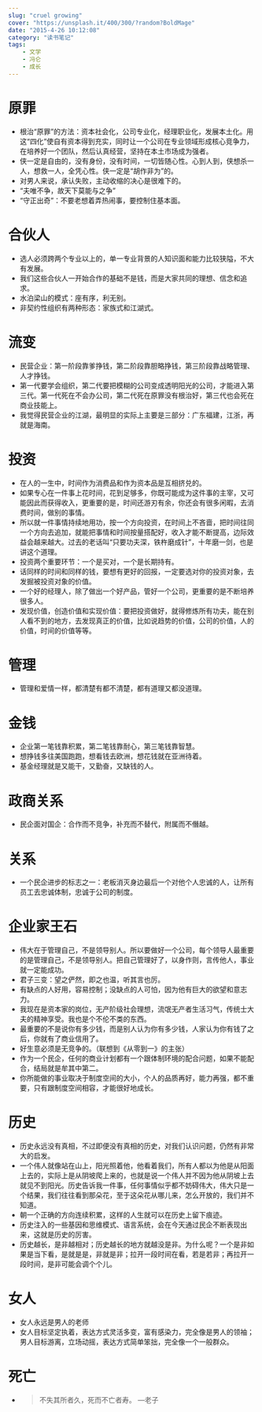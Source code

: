 ```yaml
---
slug: "cruel growing"
cover: "https://unsplash.it/400/300/?random?BoldMage"
date: "2015-4-26 10:12:08"
category: "读书笔记"
tags:
    - 文学
    - 冯仑
    - 成长
---
```

# 原罪

- 根治“原罪”的方法：资本社会化，公司专业化，经理职业化，发展本土化。用这“四化”使自有资本得到充实，同时让一个公司在专业领域形成核心竞争力，在培养好一个团队，然后认真经营，坚持在本土市场成为强者。
- 侠一定是自由的，没有身份，没有时间，一切皆随心性。心到人到，侠想杀一人，想救一人，全凭心性。侠一定是“胡作非为”的。
- 对男人来说，承认失败，主动收缩的决心是很难下的。
- “夫唯不争，故天下莫能与之争”
- “守正出奇”：不要老想着弄热闹事，要控制住基本面。

# 合伙人

- 选人必须跨两个专业以上的，单一专业背景的人知识面和能力比较狭隘，不大有发展。
- 我们这些合伙人一开始合作的基础不是钱，而是大家共同的理想、信念和追求。
- 水泊梁山的模式：座有序，利无别。
- 非契约性组织有两种形态：家族式和江湖式。

# 流变

- 民营企业：第一阶段靠爹挣钱，第二阶段靠胆略挣钱，第三阶段靠战略管理、人才挣钱。
- 第一代要学会组织，第二代要把模糊的公司变成透明阳光的公司，才能进入第三代。第一代死在不会办公司，第二代死在原罪没有根治好，第三代也会死在商业技能上。
- 我觉得民营企业的江湖，最明显的实际上主要是三部分：广东福建，江浙，再就是海南。

# 投资

- 在人的一生中，时间作为消费品和作为资本品是互相挤兑的。
- 如果专心在一件事上花时间，花到足够多，你既可能成为这件事的主宰，又可能因此而获得收入，更重要的是，时间还游刃有余，你还会有很多闲暇，去消费时间，做别的事情。
- 所以就一件事情持续地用功，按一个方向投资，在时间上不吝啬，把时间往同一个方向去追加，就能把事情和时间按量搭配好，收入才能不断提高，边际效益会越来越大。过去的老话叫“只要功夫深，铁杵磨成针”，十年磨一剑，也是讲这个道理。
- 投资两个重要环节：一个是买对，一个是长期持有。
- 话同样的时间和同样的钱，要想有更好的回报，一定要选对你的投资对象，去发掘被投资对象的价值。
- 一个好的经理人，除了做出一个好产品，管好一个公司，更重要的是不断培养很多人。
- 发现价值，创造价值和实现价值：要把投资做好，就得修炼所有功夫，能在别人看不到的地方，去发现真正的价值，比如说趋势的价值，公司的价值，人的价值，时间的价值等等。

# 管理

- 管理和爱情一样，都清楚有都不清楚，都有道理又都没道理。



# 金钱

- 企业第一笔钱靠积累，第二笔钱靠耐心，第三笔钱靠智慧。
- 想挣钱多往美国跑跑，想看钱去欧洲，想花钱就在亚洲待着。
- 基金经理就是又能干，又勤奋，又缺钱的人。

# 政商关系

- 民企面对国企：合作而不竞争，补充而不替代，附属而不僭越。

# 关系

- 一个民企进步的标志之一：老板消灭身边最后一个对他个人忠诚的人，让所有员工去忠诚体制，忠诚于公司的制度。

# 企业家王石

- 伟大在于管理自己，不是领导别人。所以要做好一个公司，每个领导人最重要的是管理自己，不是领导别人。把自己管理好了，以身作则，言传他人，事业就一定能成功。
- 君子三变：望之俨然，即之也温，听其言也厉。
- 有缺点的人好用，容易控制；没缺点的人可怕，因为他有巨大的欲望和意志力。
- 我现在是资本家的岗位，无产阶级社会理想，流氓无产者生活习气，传统士大夫的精神享受。我也是个不伦不类的东西。
- 最重要的不是说你有多少钱，而是别人认为你有多少钱，人家认为你有钱了之后，你就有了商业信用了。
- 好生意必须是无竞争的。（联想到《从零到一》的主张）
- 作为一个民企，任何的商业计划都有一个跟体制环境的配合问题，如果不能配合，结局就是牟其中第二。
- 你所能做的事业取决于制度空间的大小，个人的品质再好，能力再强，都不重要，只有跟制度空间相容，才能很好地成长。

# 历史

- 历史永远没有真相，不过即便没有真相的历史，对我们认识问题，仍然有非常大的启发。
- 一个伟人就像站在山上，阳光照着他，他看着我们，所有人都以为他是从阳面上去的，实际上是从阴坡爬上来的，也就是说一个伟人并不因为他从阴坡上去就见不到阳光。历史告诉我一件事，任何事情似乎都不妨碍伟大，伟大只是一个结果，我们往往看到那朵花，至于这朵花从哪儿来，怎么开放的，我们并不知道。
- 朝一个正确的方向连续积累，这样的人生就可以在历史上留下痕迹。
- 历史注入的一些基因和思维模式、语言系统，会在今天通过民企不断表现出来，这就是历史的厉害。
- 历史越长，是非越相对；历史越长的地方就越没是非。为什么呢？一个是非如果是当下看，是就是是，非就是非；拉开一段时间在看，若是若非；再拉开一段时间，是非可能会调个个儿。

# 女人

- 女人永远是男人的老师
- 女人目标坚定执着，表达方式灵活多变，富有感染力，完全像是男人的领袖；男人目标游离，立场动摇，表达方式简单笨拙，完全像一个一般群众。

# 死亡

- > 不失其所者久，死而不亡者寿。           —老子